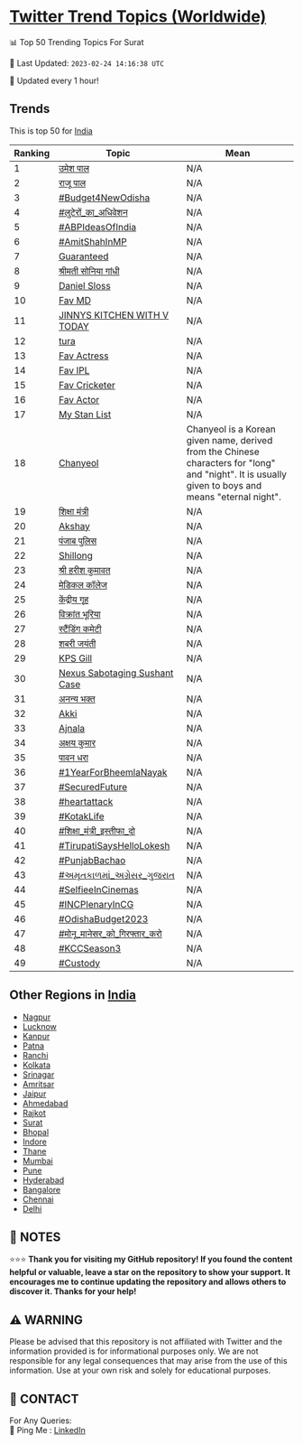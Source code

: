 [Twitter Trend Topics (Worldwide)](https://github.com/ErcinDedeoglu/Twitter-Trend-Topics)
==========


📊 Top 50 Trending Topics For Surat

📆 Last Updated: `2023-02-24 14:16:38 UTC`

🔧 Updated every 1 hour!


## Trends

This is top 50 for [India](</India>)

| Ranking | Topic | Mean |
| ------- | ------------ | ------------ |
| 1 | [उमेश पाल](http://twitter.com/search?q=%e0%a4%89%e0%a4%ae%e0%a5%87%e0%a4%b6+%e0%a4%aa%e0%a4%be%e0%a4%b2) | N/A |
| 2 | [राजू पाल](http://twitter.com/search?q=%e0%a4%b0%e0%a4%be%e0%a4%9c%e0%a5%82+%e0%a4%aa%e0%a4%be%e0%a4%b2) | N/A |
| 3 | [#Budget4NewOdisha](http://twitter.com/search?q=%23Budget4NewOdisha) | N/A |
| 4 | [#लुटेरों_का_अधिवेशन](http://twitter.com/search?q=%23%e0%a4%b2%e0%a5%81%e0%a4%9f%e0%a5%87%e0%a4%b0%e0%a5%8b%e0%a4%82_%e0%a4%95%e0%a4%be_%e0%a4%85%e0%a4%a7%e0%a4%bf%e0%a4%b5%e0%a5%87%e0%a4%b6%e0%a4%a8) | N/A |
| 5 | [#ABPIdeasOfIndia](http://twitter.com/search?q=%23ABPIdeasOfIndia) | N/A |
| 6 | [#AmitShahInMP](http://twitter.com/search?q=%23AmitShahInMP) | N/A |
| 7 | [Guaranteed](http://twitter.com/search?q=Guaranteed) | N/A |
| 8 | [श्रीमती सोनिया गांधी](http://twitter.com/search?q=%e0%a4%b6%e0%a5%8d%e0%a4%b0%e0%a5%80%e0%a4%ae%e0%a4%a4%e0%a5%80+%e0%a4%b8%e0%a5%8b%e0%a4%a8%e0%a4%bf%e0%a4%af%e0%a4%be+%e0%a4%97%e0%a4%be%e0%a4%82%e0%a4%a7%e0%a5%80) | N/A |
| 9 | [Daniel Sloss](http://twitter.com/search?q=Daniel+Sloss) | N/A |
| 10 | [Fav MD](http://twitter.com/search?q=Fav+MD) | N/A |
| 11 | [JINNYS KITCHEN WITH V TODAY](http://twitter.com/search?q=JINNYS+KITCHEN+WITH+V+TODAY) | N/A |
| 12 | [tura](http://twitter.com/search?q=tura) | N/A |
| 13 | [Fav Actress](http://twitter.com/search?q=Fav+Actress) | N/A |
| 14 | [Fav IPL](http://twitter.com/search?q=Fav+IPL) | N/A |
| 15 | [Fav Cricketer](http://twitter.com/search?q=Fav+Cricketer) | N/A |
| 16 | [Fav Actor](http://twitter.com/search?q=Fav+Actor) | N/A |
| 17 | [My Stan List](http://twitter.com/search?q=My+Stan+List) | N/A |
| 18 | [Chanyeol](http://twitter.com/search?q=Chanyeol) | Chanyeol is a Korean given name, derived from the Chinese characters for "long" and "night". It is usually given to boys and means "eternal night". |
| 19 | [शिक्षा मंत्री](http://twitter.com/search?q=%e0%a4%b6%e0%a4%bf%e0%a4%95%e0%a5%8d%e0%a4%b7%e0%a4%be+%e0%a4%ae%e0%a4%82%e0%a4%a4%e0%a5%8d%e0%a4%b0%e0%a5%80) | N/A |
| 20 | [Akshay](http://twitter.com/search?q=Akshay) | N/A |
| 21 | [पंजाब पुलिस](http://twitter.com/search?q=%e0%a4%aa%e0%a4%82%e0%a4%9c%e0%a4%be%e0%a4%ac+%e0%a4%aa%e0%a5%81%e0%a4%b2%e0%a4%bf%e0%a4%b8) | N/A |
| 22 | [Shillong](http://twitter.com/search?q=Shillong) | N/A |
| 23 | [श्री हरीश कुमावत](http://twitter.com/search?q=%e0%a4%b6%e0%a5%8d%e0%a4%b0%e0%a5%80+%e0%a4%b9%e0%a4%b0%e0%a5%80%e0%a4%b6+%e0%a4%95%e0%a5%81%e0%a4%ae%e0%a4%be%e0%a4%b5%e0%a4%a4) | N/A |
| 24 | [मेडिकल कॉलेज](http://twitter.com/search?q=%e0%a4%ae%e0%a5%87%e0%a4%a1%e0%a4%bf%e0%a4%95%e0%a4%b2+%e0%a4%95%e0%a5%89%e0%a4%b2%e0%a5%87%e0%a4%9c) | N/A |
| 25 | [केंद्रीय गृह](http://twitter.com/search?q=%e0%a4%95%e0%a5%87%e0%a4%82%e0%a4%a6%e0%a5%8d%e0%a4%b0%e0%a5%80%e0%a4%af+%e0%a4%97%e0%a5%83%e0%a4%b9) | N/A |
| 26 | [विक्रांत भूरिया](http://twitter.com/search?q=%e0%a4%b5%e0%a4%bf%e0%a4%95%e0%a5%8d%e0%a4%b0%e0%a4%be%e0%a4%82%e0%a4%a4+%e0%a4%ad%e0%a5%82%e0%a4%b0%e0%a4%bf%e0%a4%af%e0%a4%be) | N/A |
| 27 | [स्टैंडिंग कमेटी](http://twitter.com/search?q=%e0%a4%b8%e0%a5%8d%e0%a4%9f%e0%a5%88%e0%a4%82%e0%a4%a1%e0%a4%bf%e0%a4%82%e0%a4%97+%e0%a4%95%e0%a4%ae%e0%a5%87%e0%a4%9f%e0%a5%80) | N/A |
| 28 | [शबरी जयंती](http://twitter.com/search?q=%e0%a4%b6%e0%a4%ac%e0%a4%b0%e0%a5%80+%e0%a4%9c%e0%a4%af%e0%a4%82%e0%a4%a4%e0%a5%80) | N/A |
| 29 | [KPS Gill](http://twitter.com/search?q=KPS+Gill) | N/A |
| 30 | [Nexus Sabotaging Sushant Case](http://twitter.com/search?q=Nexus+Sabotaging+Sushant+Case) | N/A |
| 31 | [अनन्य भक्त](http://twitter.com/search?q=%e0%a4%85%e0%a4%a8%e0%a4%a8%e0%a5%8d%e0%a4%af+%e0%a4%ad%e0%a4%95%e0%a5%8d%e0%a4%a4) | N/A |
| 32 | [Akki](http://twitter.com/search?q=Akki) | N/A |
| 33 | [Ajnala](http://twitter.com/search?q=Ajnala) | N/A |
| 34 | [अक्षय कुमार](http://twitter.com/search?q=%e0%a4%85%e0%a4%95%e0%a5%8d%e0%a4%b7%e0%a4%af+%e0%a4%95%e0%a5%81%e0%a4%ae%e0%a4%be%e0%a4%b0) | N/A |
| 35 | [पावन धरा](http://twitter.com/search?q=%e0%a4%aa%e0%a4%be%e0%a4%b5%e0%a4%a8+%e0%a4%a7%e0%a4%b0%e0%a4%be) | N/A |
| 36 | [#1YearForBheemlaNayak](http://twitter.com/search?q=%231YearForBheemlaNayak) | N/A |
| 37 | [#SecuredFuture](http://twitter.com/search?q=%23SecuredFuture) | N/A |
| 38 | [#heartattack](http://twitter.com/search?q=%23heartattack) | N/A |
| 39 | [#KotakLife](http://twitter.com/search?q=%23KotakLife) | N/A |
| 40 | [#शिक्षा_मंत्री_इस्तीफा_दो](http://twitter.com/search?q=%23%e0%a4%b6%e0%a4%bf%e0%a4%95%e0%a5%8d%e0%a4%b7%e0%a4%be_%e0%a4%ae%e0%a4%82%e0%a4%a4%e0%a5%8d%e0%a4%b0%e0%a5%80_%e0%a4%87%e0%a4%b8%e0%a5%8d%e0%a4%a4%e0%a5%80%e0%a4%ab%e0%a4%be_%e0%a4%a6%e0%a5%8b) | N/A |
| 41 | [#TirupatiSaysHelloLokesh](http://twitter.com/search?q=%23TirupatiSaysHelloLokesh) | N/A |
| 42 | [#PunjabBachao](http://twitter.com/search?q=%23PunjabBachao) | N/A |
| 43 | [#અમૃતકાળમાં_અગ્રેસર_ગુજરાત](http://twitter.com/search?q=%23%e0%aa%85%e0%aa%ae%e0%ab%83%e0%aa%a4%e0%aa%95%e0%aa%be%e0%aa%b3%e0%aa%ae%e0%aa%be%e0%aa%82_%e0%aa%85%e0%aa%97%e0%ab%8d%e0%aa%b0%e0%ab%87%e0%aa%b8%e0%aa%b0_%e0%aa%97%e0%ab%81%e0%aa%9c%e0%aa%b0%e0%aa%be%e0%aa%a4) | N/A |
| 44 | [#SelfieeInCinemas](http://twitter.com/search?q=%23SelfieeInCinemas) | N/A |
| 45 | [#INCPlenaryInCG](http://twitter.com/search?q=%23INCPlenaryInCG) | N/A |
| 46 | [#OdishaBudget2023](http://twitter.com/search?q=%23OdishaBudget2023) | N/A |
| 47 | [#मोनू_मानेसर_को_गिरफ्तार_करो](http://twitter.com/search?q=%23%e0%a4%ae%e0%a5%8b%e0%a4%a8%e0%a5%82_%e0%a4%ae%e0%a4%be%e0%a4%a8%e0%a5%87%e0%a4%b8%e0%a4%b0_%e0%a4%95%e0%a5%8b_%e0%a4%97%e0%a4%bf%e0%a4%b0%e0%a4%ab%e0%a5%8d%e0%a4%a4%e0%a4%be%e0%a4%b0_%e0%a4%95%e0%a4%b0%e0%a5%8b) | N/A |
| 48 | [#KCCSeason3](http://twitter.com/search?q=%23KCCSeason3) | N/A |
| 49 | [#Custody](http://twitter.com/search?q=%23Custody) | N/A |



## Other Regions in [India](</India>)

* [Nagpur](</India/Nagpur.md>)
* [Lucknow](</India/Lucknow.md>)
* [Kanpur](</India/Kanpur.md>)
* [Patna](</India/Patna.md>)
* [Ranchi](</India/Ranchi.md>)
* [Kolkata](</India/Kolkata.md>)
* [Srinagar](</India/Srinagar.md>)
* [Amritsar](</India/Amritsar.md>)
* [Jaipur](</India/Jaipur.md>)
* [Ahmedabad](</India/Ahmedabad.md>)
* [Rajkot](</India/Rajkot.md>)
* [Surat](</India/Surat.md>)
* [Bhopal](</India/Bhopal.md>)
* [Indore](</India/Indore.md>)
* [Thane](</India/Thane.md>)
* [Mumbai](</India/Mumbai.md>)
* [Pune](</India/Pune.md>)
* [Hyderabad](</India/Hyderabad.md>)
* [Bangalore](</India/Bangalore.md>)
* [Chennai](</India/Chennai.md>)
* [Delhi](</India/Delhi.md>)



## 📝 NOTES

⭐⭐⭐ **Thank you for visiting my GitHub repository! If you found the content helpful or valuable, leave a star on the repository to show your support. It encourages me to continue updating the repository and allows others to discover it. Thanks for your help!**


## ⚠️ WARNING

Please be advised that this repository is not affiliated with Twitter and the information provided is for informational purposes only. We are not responsible for any legal consequences that may arise from the use of this information. Use at your own risk and solely for educational purposes.


## 📨 CONTACT

 For Any Queries:  
            🏓 Ping Me : [LinkedIn](https://www.linkedin.com/in/ercindedeoglu/)
